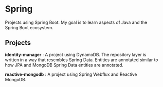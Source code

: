# Spring

Projects using Spring Boot.  My goal is to learn aspects of Java and the Spring Boot ecosystem.

## Projects

**identity-manager** : A project using DynamoDB.  The repository layer is written in a way that resembles Spring Data.  Entities are annotated similar to how JPA and MongoDB Spring Data entities are annotated.

**reactive-mongodb** : A project using Spring Webflux and Reactive MongoDB.
